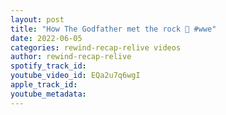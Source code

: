 ```yaml
---
layout: post
title: "How The Godfather met the rock 🤨 #wwe"
date: 2022-06-05
categories: rewind-recap-relive videos
author: rewind-recap-relive
spotify_track_id: 
youtube_video_id: EQa2u7q6wgI
apple_track_id: 
youtube_metadata: 
---
```

